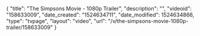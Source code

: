 {
    "title": "The Simpsons Movie - 1080p Trailer",
    "description": "",
    "videoid": "158633009",
    "date_created": "1524634711",
    "date_modified": 1524634866,
    "type": "tvpage",
    "layout": "video",
    "url": "\/v\/the-simpsons-movie-1080p-trailer\/158633009"
}